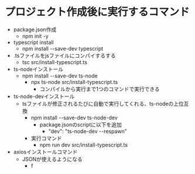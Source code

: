 # プロジェクト作成後に実行するコマンド
- package.json作成
  - npm init -y
- typescript install
  - npm install  --save-dev typescript
- .tsファイルをjsファイルにコンパイするする
  - tsc src/install-typescript.ts
- ts-nodeインストール
  - npm install --save-dev ts-node
    - npx ts-node src/install-typescript.ts
      - コンパイルから実行まで1つのコマンドで実行できる
- ts-node-devインストール
  - tsファイルが修正されるたびに自動で実行してくれる、ts-nodeの上位互換
    - npm install --save-dev ts-node-dev
      - package.jsonのscriptに以下を追加
        - "dev": "ts-node-dev --respawn"
    - 実行コマンド
      - npm run dev src/install-typescript.ts
- axiosインストールコマンド
  - JSONが使えるようになる
    - f